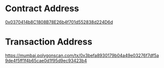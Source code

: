 # Contract Address
[0x0370414b8C1808B78E26b4f701d552838d224D6d](https://mumbai.polygonscan.com/address/0x0370414b8c1808b78e26b4f701d552838d224d6d)

# Transaction Address
https://mumbai.polygonscan.com/tx/0x3befa8930179b04a49e03276f7df5a9de4f5ff1f4b65cae0d1f95d9ec93423b4
